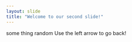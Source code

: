 ```yaml
---
layout: slide
title: "Welcome to our second slide!"
---
```

some thing random
Use the left arrow to go back!
